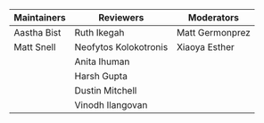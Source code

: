 |**Maintainers**|**Reviewers**        |**Moderators** |
|---------------|---------------------|---------------|
|Aastha Bist    |Ruth Ikegah          |Matt Germonprez|
|Matt Snell     |Neofytos Kolokotronis|Xiaoya Esther  |
|               |Anita Ihuman         |               |
|               |Harsh Gupta          |               |
|               |Dustin Mitchell      |               |
|               |Vinodh Ilangovan     |               |